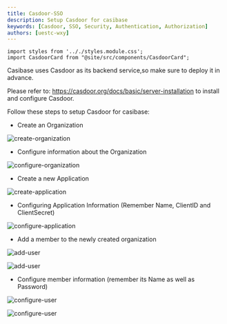 ```yaml
---
title: Casdoor-SSO
description: Setup Casdoor for casibase
keywords: [Casdoor, SSO, Security, Authentication, Authorization]
authors: [uestc-wxy]
---
```


```mdx-code-block
import styles from '.././styles.module.css';
import CasdoorCard from "@site/src/components/CasdoorCard";
```

Casibase uses Casdoor as its backend service,so make sure to deploy it in advance.

Please refer to: <https://casdoor.org/docs/basic/server-installation> to install and configure Casdoor.

Follow these steps to setup Casdoor for casibase:

- Create an Organization

![create-organization](/img/create-organization.png)

- Configure information about the Organization

![configure-organization](/img/configure-organization.png)

- Create a new Application

![create-application](/img/create-application.png)

- Configuring Application Information (Remember Name, ClientID and ClientSecret)

![configure-application](/img/configure-application.png)

- Add a member to the newly created organization

![add-user](/img/add-user-1.png)

![add-user](/img/add-user-2.png)

- Configure member information (remember its Name as well as Password)

![configure-user](/img/configure-user-1.png)

![configure-user](/img/configure-user-2.png)
